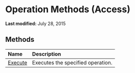 
# Operation Methods (Access)

 **Last modified:** July 28, 2015


## Methods



|**Name**|**Description**|
|:-----|:-----|
| [Execute](d8663d82-609f-3b6f-8d42-6f9aab7fff7c.md)|Executes the specified operation.|
